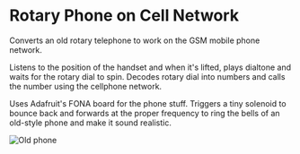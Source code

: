 # Rotary Phone on Cell Network #

Converts an old rotary telephone to work on the GSM mobile phone network.

Listens to the position of the handset and when it's lifted, plays dialtone and waits for the rotary dial to spin. Decodes rotary dial into numbers and calls the number using the cellphone network.

Uses Adafruit's FONA board for the phone stuff. Triggers a tiny solenoid to bounce back and forwards at the proper frequency to ring the bells of an old-style phone and make it sound realistic. 


![Old phone](https://upload.wikimedia.org/wikipedia/commons/thumb/9/9c/Ericsson_Dialog_in_green.JPG/220px-Ericsson_Dialog_in_green.JPG)
